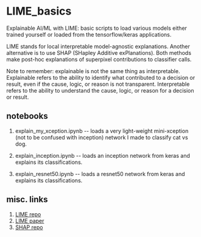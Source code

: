# LIME_basics
Explainable AI/ML with LIME: basic scripts to load various models either trained yourself or loaded from the tensorflow/keras applications.

LIME stands for local interpretable model-agnostic explanations.  Another alternative is to use SHAP (SHapley Additive exPlanations).  Both methods make post-hoc explanations of superpixel contributions to classifier calls. 

Note to remember: explainable is not the same thing as interpretable. Explainable refers to the ability to identify what contributed to a decision or result, even if the cause, logic, or reason is not transparent.  Interpretable refers to the ability to understand the cause, logic, or reason for a decision or result.  



## notebooks
1. explain_my_xception.ipynb -- loads a very light-weight mini-xception (not to be confused with inception) network I made to classify cat vs dog. 

2. explain_inception.ipynb -- loads an inception network from keras and explains its classifications. 

3. explain_resnet50.ipynb -- loads a resnet50 network from keras and explains its classifications. 



## misc. links
1. [LIME repo](https://github.com/marcotcr/lime)
2. [LIME paper](https://arxiv.org/abs/1602.04938)
3. [SHAP repo](https://github.com/slundberg/shap)


